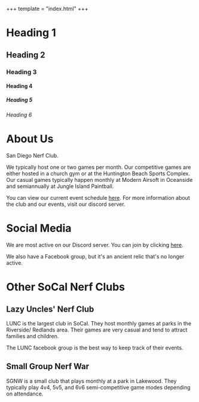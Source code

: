 +++
template = "index.html"
+++

# Heading 1

## Heading 2

### Heading 3

#### Heading 4

##### Heading 5

###### Heading 6

# About Us

San Diego Nerf Club.

We typically host one or two games per month. Our competitive games are either hosted
in a church gym or at the Huntington Beach Sports Complex. Our casual games typically
happen monthly at Modern Airsoft in Oceanside and semiannually at Jungle Island
Paintball.

You can view our current event schedule [here](/events). For more information about
the club and our events, visit our discord server.

# Social Media

We are most active on our Discord server. You can join by clicking [here](/discord).

We also have a Facebook group, but it's an ancient relic that's no longer active.

<div id="other-clubs"></div>

# Other SoCal Nerf Clubs

## Lazy Uncles' Nerf Club

LUNC is the largest club in SoCal. They host monthly games at parks in the Riverside/
Redlands area. Their games are very casual and tend to attract families and children.

The LUNC facebook group is the best way to keep track of their events.

## Small Group Nerf War

SGNW is a small club that plays monthly at a park in Lakewood. They typically play
4v4, 5v5, and 6v6 semi-competitive game modes depending on attendance.



